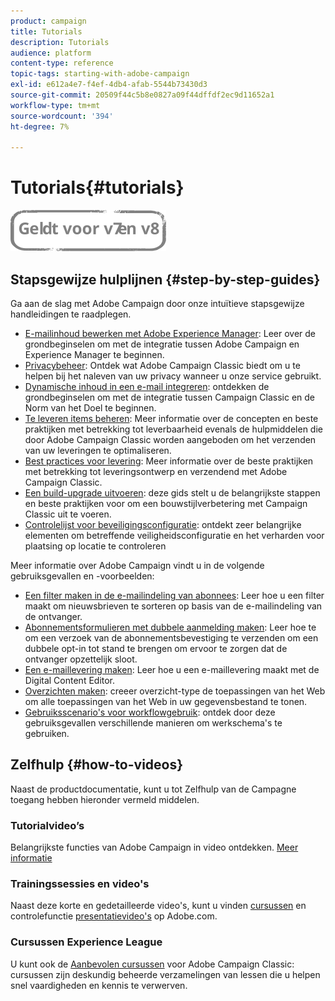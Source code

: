 ```yaml
---
product: campaign
title: Tutorials
description: Tutorials
audience: platform
content-type: reference
topic-tags: starting-with-adobe-campaign
exl-id: e612a4e7-f4ef-4db4-afab-5544b73430d3
source-git-commit: 20509f44c5b8e0827a09f44dffdf2ec9d11652a1
workflow-type: tm+mt
source-wordcount: '394'
ht-degree: 7%

---
```


# Tutorials{#tutorials}

![](../../assets/common.svg)

## Stapsgewijze hulplijnen {#step-by-step-guides}

Ga aan de slag met Adobe Campaign door onze intuïtieve stapsgewijze handleidingen te raadplegen.

* [E-mailinhoud bewerken met Adobe Experience Manager](https://helpx.adobe.com/campaign/kb/acc-aem.html): Leer over de grondbeginselen om met de integratie tussen Adobe Campaign en Experience Manager te beginnen.
* [Privacybeheer](https://helpx.adobe.com/nl/campaign/kb/acc-privacy.html): Ontdek wat Adobe Campaign Classic biedt om u te helpen bij het naleven van uw privacy wanneer u onze service gebruikt.
* [Dynamische inhoud in een e-mail integreren](https://experienceleague.adobe.com/docs/campaign-classic/using/integrating-with-adobe-experience-cloud/adobe-target/inserting-a-dynamic-image.html): ontdekken de grondbeginselen om met de integratie tussen Campaign Classic en de Norm van het Doel te beginnen.
* [Te leveren items beheren](../../delivery/using/about-deliverability.md): Meer informatie over de concepten en beste praktijken met betrekking tot leverbaarheid evenals de hulpmiddelen die door Adobe Campaign Classic worden aangeboden om het verzenden van uw leveringen te optimaliseren.
* [Best practices voor levering](../../delivery/using/delivery-best-practices.md): Meer informatie over de beste praktijken met betrekking tot leveringsontwerp en verzendend met Adobe Campaign Classic.
* [Een build-upgrade uitvoeren](https://helpx.adobe.com/nl/campaign/kb/acc-build-upgrade.html): deze gids stelt u de belangrijkste stappen en beste praktijken voor om een bouwstijlverbetering met Campaign Classic uit te voeren.
* [Controlelijst voor beveiligingsconfiguratie](https://helpx.adobe.com/nl/campaign/kb/acc-security.html): ontdekt zeer belangrijke elementen om betreffende veiligheidsconfiguratie en het verharden voor plaatsing op locatie te controleren

Meer informatie over Adobe Campaign vindt u in de volgende gebruiksgevallen en -voorbeelden:

* [Een filter maken in de e-mailindeling van abonnees](../../platform/using/use-case.md#creating-a-filter-on-the-email-format-of-subscribers): Leer hoe u een filter maakt om nieuwsbrieven te sorteren op basis van de e-mailindeling van de ontvanger.
* [Abonnementsformulieren met dubbele aanmelding maken](../../web/using/use-cases--web-forms.md#create-a-subscription--form-with-double-opt-in): Leer hoe te om een verzoek van de abonnementsbevestiging te verzenden om een dubbele opt-in tot stand te brengen om ervoor te zorgen dat de ontvanger opzettelijk sloot.
* [Een e-maillevering maken](../../web/using/use-case--creating-an-email-delivery.md): Leer hoe u een e-maillevering maakt met de Digital Content Editor.
* [Overzichten maken](../../web/using/use-cases--creating-overviews.md): creeer overzicht-type de toepassingen van het Web om alle toepassingen van het Web in uw gegevensbestand te tonen.
* [Gebruiksscenario&#39;s voor workflowgebruik](../../workflow/using/about-workflow-use-cases.md): ontdek door deze gebruiksgevallen verschillende manieren om werkschema&#39;s te gebruiken.

## Zelfhulp {#how-to-videos}

Naast de productdocumentatie, kunt u tot Zelfhulp van de Campagne toegang hebben hieronder vermeld middelen.

### Tutorialvideo’s

Belangrijkste functies van Adobe Campaign in video ontdekken. [Meer informatie](https://experienceleague.adobe.com/docs/campaign-classic-learn/tutorials/overview.html?lang=nl)

### Trainingssessies en video&#39;s

Naast deze korte en gedetailleerde video&#39;s, kunt u vinden [cursussen](https://learning.adobe.com/catalog.html) en controlefunctie [presentatievideo&#39;s](https://www.adobe.com/training/video.html) op Adobe.com.

### Cursussen Experience League

U kunt ook de [Aanbevolen cursussen](https://experienceleague.adobe.com/?lang=en#dashboard/learning) voor Adobe Campaign Classic: cursussen zijn deskundig beheerde verzamelingen van lessen die u helpen snel vaardigheden en kennis te verwerven.
